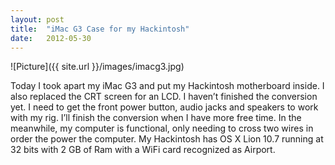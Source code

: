 ```yaml
---
layout: post
title:  "iMac G3 Case for my Hackintosh"
date:   2012-05-30
---
```

![Picture]({{ site.url }}/images/imacg3.jpg)

Today I took apart my iMac G3 and put my Hackintosh motherboard inside. I also replaced the CRT screen for an LCD. I haven’t finished the conversion yet. I need to get the front power button, audio jacks and speakers to work with my rig. I’ll finish the conversion when I have more free time. In the meanwhile, my computer is functional, only needing to cross two wires in order the power the computer. My Hackintosh has OS X Lion 10.7 running at 32 bits with 2 GB of Ram with a WiFi card recognized as Airport.